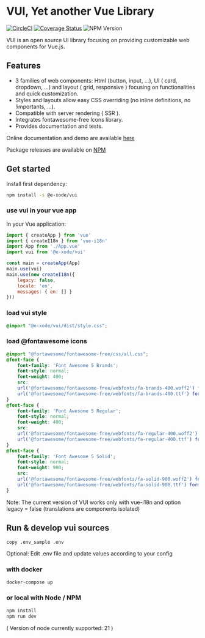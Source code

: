 # VUI, Yet another Vue Library

[![CircleCI](https://dl.circleci.com/status-badge/img/gh/e-xode/vui/tree/master.svg?style=svg&circle-token=d8353b320a36159da949b935eba5cbdb41502a60)](https://dl.circleci.com/status-badge/redirect/gh/e-xode/vui/tree/master) [![Coverage Status](https://coveralls.io/repos/github/e-xode/vui/badge.svg?branch=master)](https://coveralls.io/github/e-xode/vui?branch=master) ![NPM Version](https://img.shields.io/npm/v/%40e-xode%2Fvui?color=green)

VUI is an open source UI library focusing on providing customizable web components for Vue.js.

## Features
- 3 families of web components: Html (button, input, ...), UI ( card, dropdown, ...) and layout ( grid, responsive ) focusing on functionalities and quick customization.
- Styles and layouts allow easy CSS overriding (no inline definitions, no !importants, ...).
- Compatible with server rendering ( SSR ).
- Integrates fontawesome-free Icons library.
- Provides documentation and tests.

Online documentation and demo are available [here](https://vui.e-xode.net/)

Package releases are available on [NPM](https://www.npmjs.com/package/@e-xode/vui)

## Get started

Install first dependency:
```sh
npm install -s @e-xode/vui
```

### use vui in your vue app
In your Vue application:
```javascript
import { createApp } from 'vue'
import { createI18n } from 'vue-i18n'
import App from './App.vue'
import vui from '@e-xode/vui'

const main = createApp(App)
main.use(vui)
main.use(new createI18n({
    legacy: false,
    locale: 'en',
    messages: { en: [] }
}))
```

### load vui style
```scss
@import "@e-xode/vui/dist/style.css";
```

### load @fontawesome icons
```scss
@import "@fortawesome/fontawesome-free/css/all.css";
@font-face {
    font-family: 'Font Awesome 5 Brands';
    font-style: normal;
    font-weight: 400;
    src:
    url('@fortawesome/fontawesome-free/webfonts/fa-brands-400.woff2') format('woff2'),
    url('@fortawesome/fontawesome-free/webfonts/fa-brands-400.ttf') format('truetype')
}
@font-face {
    font-family: 'Font Awesome 5 Regular';
    font-style: normal;
    font-weight: 400;
    src:
    url('@fortawesome/fontawesome-free/webfonts/fa-regular-400.woff2') format('woff2'),
    url('@fortawesome/fontawesome-free/webfonts/fa-regular-400.ttf') format('truetype')
}
@font-face {
    font-family: 'Font Awesome 5 Solid';
    font-style: normal;
    font-weight: 900;
    src:
    url('@fortawesome/fontawesome-free/webfonts/fa-solid-900.woff2') format('woff2'),
    url('@fortawesome/fontawesome-free/webfonts/fa-solid-900.ttf') format('truetype')
}
```

Note: The current version of VUI works only with vue-i18n and option legacy = false (translations are components isolated)

## Run & develop vui sources
```sh
copy .env_sample .env
```
Optional: Edit .env file and update values according to your config

### with docker
```sh
docker-compose up
```

### or local with Node / NPM
```sh
npm install
npm run dev
```
( Version of node currently supported: 21 )
